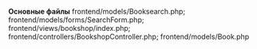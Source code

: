 <b>Основные файлы</b>
frontend/models/Booksearch.php; frontend/models/forms/SearchForm.php; frontend/views/bookshop/index.php; frontend/controllers/BookshopController.php; frontend/models/Book.php
